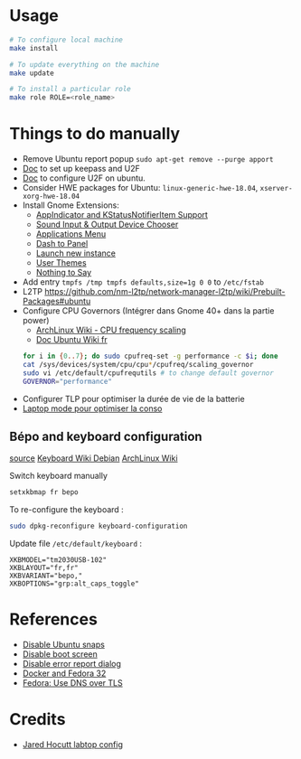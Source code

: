 # Usage

```bash
# To configure local machine
make install

# To update everything on the machine
make update

# To install a particular role
make role ROLE=<role_name>
```

# Things to do manually 

- Remove Ubuntu report popup `sudo apt-get remove --purge apport`
- [Doc](http://richardbenjaminrush.com/keechallenge/) to set up keepass and U2F
- [Doc](https://support.yubico.com/support/solutions/articles/15000011356-ubuntu-linux-login-guide-u2f) to configure U2F on ubuntu.
- Consider HWE packages for Ubuntu: `linux-generic-hwe-18.04`, `xserver-xorg-hwe-18.04`
- Install Gnome Extensions:
    - [AppIndicator and KStatusNotifierItem Support](https://extensions.gnome.org/extension/615/appindicator-support/)
    - [Sound Input & Output Device Chooser](https://extensions.gnome.org/extension/906/sound-output-device-chooser/)
    - [Applications Menu](https://extensions.gnome.org/extension/6/applications-menu/)
    - [Dash to Panel](https://extensions.gnome.org/extension/1160/dash-to-panel/)
    - [Launch new instance](https://extensions.gnome.org/extension/600/launch-new-instance/)
    - [User Themes](https://extensions.gnome.org/extension/19/user-themes/)
    - [Nothing to Say](https://extensions.gnome.org/extension/1113/nothing-to-say/)
- Add entry `tmpfs /tmp tmpfs defaults,size=1g 0 0` to `/etc/fstab`
- L2TP https://github.com/nm-l2tp/network-manager-l2tp/wiki/Prebuilt-Packages#ubuntu
- Configure CPU Governors (Intégrer dans Gnome 40+ dans la partie power)
  - [ArchLinux Wiki - CPU frequency scaling](https://wiki.archlinux.org/title/CPU_frequency_scaling)
  - [Doc Ubuntu Wiki fr](https://doc.ubuntu-fr.org/cpu-frequtils)
  ```bash
  for i in {0..7}; do sudo cpufreq-set -g performance -c $i; done
  cat /sys/devices/system/cpu/cpu*/cpufreq/scaling_governor
  sudo vi /etc/default/cpufrequtils # to change default governor
  GOVERNOR="performance"
  ```
- Configurer TLP pour optimiser la durée de vie de la batterie
- [Laptop mode pour optimiser la conso](https://doc.ubuntu-fr.org/laptop-mode-tools)

## Bépo and keyboard configuration

[source](https://bepo.fr/wiki/Console_GNU/Linux#Configuration_avanc.C3.A9e)
[Keyboard Wiki Debian](https://wiki.debian.org/fr/Keyboard)
[ArchLinux Wiki](https://wiki.archlinux.org/index.php/Keyboard_configuration_in_Xorg)

Switch keyboard manually

```bash
setxkbmap fr bepo
```

To re-configure the keyboard :

```bash
sudo dpkg-reconfigure keyboard-configuration
```

Update file `/etc/default/keyboard` :

```
XKBMODEL="tm2030USB-102"
XKBLAYOUT="fr,fr"
XKBVARIANT="bepo,"
XKBOPTIONS="grp:alt_caps_toggle"
```

# References

- [Disable Ubuntu snaps](https://www.kevin-custer.com/blog/disabling-snaps-in-ubuntu-20-04/)
- [Disable boot screen](https://www.kevin-custer.com/blog/disabling-the-plymouth-boot-screen-in-ubuntu-20-04/)
- [Disable error report dialog](https://www.kevin-custer.com/blog/how-to-turn-off-the-error-report-dialog-in-ubuntu-20-04/)
- [Docker and Fedora 32](https://fedoramagazine.org/docker-and-fedora-32/)
- [Fedora: Use DNS over TLS](https://fedoramagazine.org/use-dns-over-tls/)

# Credits

- [Jared Hocutt labtop config](https://github.com/jaredhocutt/laptop)
